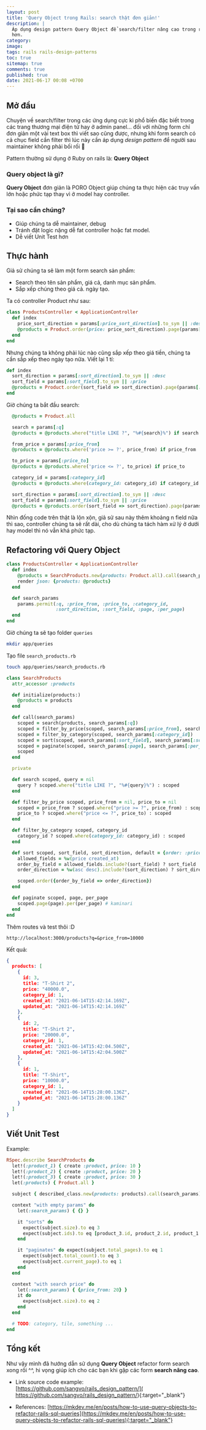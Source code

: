 ```yaml
---
layout: post
title: 'Query Object trong Rails: search thật đơn giản!'
description: |
  Áp dụng design pattern Query Object để search/filter nâng cao trong ruby on rails, giúp code clear và dễ maintain
  hơn.
category:
image:
tags: rails rails-design-patterns
toc: true
sitemap: true
comments: true
published: true
date: 2021-06-17 00:08 +0700
---
```

## Mở đầu
Chuyện về search/filter trong các ứng dụng cực kì phổ biến đặc biết trong các trang thương mại điện tử hay ở admin
panel... đối với những form chỉ đơn giản một vài text box thì viết sao cũng được, nhưng khi form search có cả chục field
cần filter thì lúc này cần áp dụng *design pattern* để người sau maintainer không phải bối rối :penguin:

Pattern thường sử dụng ở Ruby on rails là: **Query Object**

### Query object là gì?
**Query Object** đơn giản là PORO Object giúp chúng ta thực hiện các truy vấn lớn hoặc phức tạp thay vì ở model hay
controller.

### Tại sao cần chúng?
- Giúp chúng ta dễ maintainer, debug
- Tránh đặt logic nặng dễ fat controller hoặc fat model.
- Dễ viết Unit Test hơn

## Thực hành
Giả sử chúng ta sẽ làm một form search sản phẩm:
- Search theo tên sản phẩm, giá cả, danh mục sản phẩm.
- Sắp xếp chúng theo giá cả. ngày tạo.

Ta có controller Product như sau:
```ruby
class ProductsController < ApplicationController
  def index
    price_sort_direction = params[:price_sort_direction].to_sym || :desc
    @products = Product.order(price: price_sort_direction).page(params[:page]).per(params[:per_page])
  end
end
```
Nhưng chúng ta không phải lúc nào cũng sắp xếp theo giá tiền, chúng ta cần sắp xếp theo ngày tạo nữa.
Viết lại 1 tí:

```ruby
def index
  sort_direction = params[:sort_direction].to_sym || :desc
  sort_field = params[:sort_field].to_sym || :price
  @products = Product.order(sort_field => sort_direction).page(params[:page]).per(params[:per_page])
end
```

Giờ chúng ta bắt đầu search:
```ruby
  @products = Product.all

  search = params[:q]
  @products = @products.where("title LIKE ?", "%#{search}%") if search

  from_price = params[:price_from]
  @products = @products.where('price >= ?', price_from) if price_from

  to_price = params[:price_to]
  @products = @products.where('price <= ?', to_price) if price_to

  category_id = params[:category_id]
  @products = @products.where(category_id: category_id) if category_id

  sort_direction = params[:sort_direction].to_sym || :desc
  sort_field = params[:sort_field].to_sym || :price
  @products = @products.order(sort_field => sort_direction).page(params[:page]).per(params[:per_page])
```

Nhìn đống code trên thật là lộn xộn, giả sử sau này thêm khoảng n field nữa thì sao, controller chúng ta sẽ rất dài, cho
dù chúng ta tách hàm xử lý ở dưới hay model thì nó vẫn khá phức tạp.

## Refactoring với Query Object

```ruby
class ProductsController < ApplicationController
  def index
    @products = SearchProducts.new(products: Product.all).call(search_params)
    render json: {products: @products}
  end

  def search_params
    params.permit(:q, :price_from, :price_to, :category_id,
                  :sort_direction, :sort_field, :page, :per_page)
  end
end
```
Giờ chúng ta sẽ tạo folder `queries`
```sh
mkdir app/queries
```
Tạo file `search_products.rb`
```sh
touch app/queries/search_products.rb
```
```ruby
class SearchProducts
  attr_accessor :products

  def initialize(products:)
    @products = products
  end

  def call(search_params)
    scoped = search(products, search_params[:q])
    scoped = filter_by_price(scoped, search_params[:price_from], search_params[:price_to])
    scoped = filter_by_category(scoped, search_params[:category_id])
    scoped = sort(scoped, search_params[:sort_field], search_params[:sort_direction])
    scoped = paginate(scoped, search_params[:page], search_params[:per_page])
    scoped
  end

  private

  def search scoped, query = nil
    query ? scoped.where("title LIKE ?", "%#{query}%") : scoped
  end

  def filter_by_price scoped, price_from = nil, price_to = nil
    scoped = price_from ? scoped.where("price >= ?", price_from) : scoped
    price_to ? scoped.where("price <= ?", price_to) : scoped
  end

  def filter_by_category scoped, category_id
    category_id ? scoped.where(category_id: category_id) : scoped
  end

  def sort scoped, sort_field, sort_direction, default = {order: :price, sort: :desc}
    allowed_fields = %w(price created_at)
    order_by_field = allowed_fields.include?(sort_field) ? sort_field : default[:order]
    order_direction = %w(asc desc).include?(sort_direction) ? sort_direction : default[:sort]

    scoped.order({order_by_field => order_direction})
  end

  def paginate scoped, page, per_page
    scoped.page(page).per(per_page) # kaminari
  end
end
```
Thêm routes và test thôi :D
```
http://localhost:3000/products?q=&price_from=10000
```
Kết quả:
```json
{
  products: [
    {
      id: 3,
      title: "T-Shirt 2",
      price: "40000.0",
      category_id: 1,
      created_at: "2021-06-14T15:42:14.169Z",
      updated_at: "2021-06-14T15:42:14.169Z"
    },
    {
      id: 2,
      title: "T-Shirt 2",
      price: "20000.0",
      category_id: 1,
      created_at: "2021-06-14T15:42:04.500Z",
      updated_at: "2021-06-14T15:42:04.500Z"
    },
    {
      id: 1,
      title: "T-Shirt",
      price: "10000.0",
      category_id: 1,
      created_at: "2021-06-14T15:28:00.136Z",
      updated_at: "2021-06-14T15:28:00.136Z"
    }
  ]
}
```

## Viết Unit Test
Example:
```ruby
RSpec.describe SearchProducts do
  let!(:product_1) { create :product, price: 10 }
  let!(:product_2) { create :product, price: 20 }
  let!(:product_3) { create :product, price: 30 }
  let(:products) { Product.all }

  subject { described_class.new(products: products).call(search_params) }

  context "with empty params" do
    let(:search_params) { {} }

    it "sorts" do
      expect(subject.size).to eq 3
      expect(subject.ids).to eq [product_3.id, product_2.id, product_1.id]
    end

    it "paginates" do expect(subject.total_pages).to eq 1
      expect(subject.total_count).to eq 3
      expect(subject.current_page).to eq 1
    end
  end

  context "with search price" do
    let(:search_params) { {price_from: 20} }
    it do
      expect(subject.size).to eq 2
    end
  end

  # TODO: category, tile, something ...
end
```

## Tổng kết
Như vậy mình đã hướng dẫn sử dụng **Query Object** refactor form search xong rồi ^^, hi vọng giúp ích cho các bạn khi gặp
các form **search nâng cao**.

- Link source code example: [https://github.com/sangvo/rails_design_pattern/](
https://github.com/sangvo/rails_design_pattern/){:target="_blank"}

- References:
[https://mkdev.me/en/posts/how-to-use-query-objects-to-refactor-rails-sql-queries](https://mkdev.me/en/posts/how-to-use-query-objects-to-refactor-rails-sql-queries){:target="_blank"}
